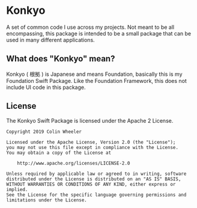 # Konkyo

A set of common code I use across my projects. Not meant to be all encompassing, this package is intended to be a small package that can be used in many different applications.

## What does "Konkyo" mean?

Konkyo ( 根拠 ) is Japanese and means Foundation, basically this is my Foundation Swift Package. Like the Foundation Framework, this does not include UI code in this package.

## License

The Konkyo Swift Package is licensed under the Apache 2 License.
```
Copyright 2019 Colin Wheeler

Licensed under the Apache License, Version 2.0 (the "License");
you may not use this file except in compliance with the License.
You may obtain a copy of the License at

    http://www.apache.org/licenses/LICENSE-2.0

Unless required by applicable law or agreed to in writing, software
distributed under the License is distributed on an "AS IS" BASIS,
WITHOUT WARRANTIES OR CONDITIONS OF ANY KIND, either express or implied.
See the License for the specific language governing permissions and
limitations under the License.
```
